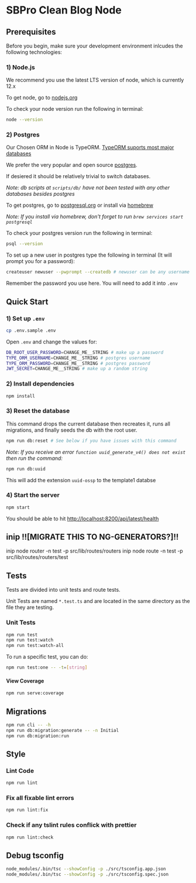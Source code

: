 # SBPro Clean Blog Node

## Prerequisites

Before you begin, make sure your development environment inlcudes the following technologies:

### 1) Node.js

We recommend you use the latest LTS version of node, which is currently 12.x

To get node, go to [nodejs.org](http://nodejs.org)

To check your node version run the following in terminal:

```bash
node --version
```

### 2) Postgres

Our Chosen ORM in Node is TypeORM. [TypeORM suports most major databases](https://typeorm.io/#/connection-options)

We prefer the very popular and open source [postgres](https://www.postgresql.org).

If desiered it should be relatively trivial to switch databases.

_Note: db scripts at `scripts/db/` have not been tested with any other databases besides postgres_

To get postgres, go to [postgresql.org](https://www.postgresql.org/download) or install via [homebrew](https://brew.sh/)

_Note: If you install via homebrew, don't forget to run `brew services start postgresql`_

To check your postgres version run the following in terminal:

```bash
psql --version
```

To set up a new user in postgres type the following in terminal (It will prompt you for a password):

```bash
createuser newuser --pwprompt --createdb # newuser can be any username you choose
```

Remember the password you use here. You will need to add it into `.env`

## Quick Start

### 1) Set up `.env`

```bash
cp .env.sample .env
```

Open `.env` and change the values for:

```bash
DB_ROOT_USER_PASSWORD=CHANGE_ME__STRING # make up a password
TYPE_ORM_USERNAME=CHANGE_ME__STRING # postgres username
TYPE_ORM_PASSWORD=CHANGE_ME__STRING # postgres password
JWT_SECRET=CHANGE_ME__STRING # make up a random string
```

### 2) Install dependencies

```bash
npm install
```

### 3) Reset the database

This command drops the current database then recreates it, runs all migrations,
and finally seeds the db with the root user.

```bash
npm run db:reset # See below if you have issues with this command
```

_Note: If you receive an error `function uuid_generate_v4() does not exist` then run the command:_

```bash
npm run db:uuid
```

This will add the extension `uuid-ossp` to the template1 databse

### 4) Start the server

```bash
npm start
```

You should be able to hit <http://localhost:8200/api/latest/health>

## inip !![MIGRATE THIS TO NG-GENERATORS?]!!

inip node router -n test -p src/lib/routes/routers
inip node route -n test -p src/lib/routes/routers/test

## Tests

Tests are divided into unit tests and route tests.

Unit Tests are named `*.test.ts` and are located in the same directory as the file they are testing.

### Unit Tests

```bash
npm run test
npm run test:watch
npm run test:watch-all
```

To run a specific test, you can do:

```bash
npm run test:one -- -t=[string]
```

#### View Coverage

```bash
npm run serve:coverage
```

## Migrations

```bash
npm run cli -- -h
npm run db:migration:generate -- -n Initial
npm run db:migration:run
```

## Style

### Lint Code

```bash
npm run lint
```

### Fix all fixable lint errors

```bash
npm run lint:fix
```

### Check if any tslint rules conflick with prettier

```bash
npm run lint:check
```

## Debug tsconfig

```bash
node_modules/.bin/tsc --showConfig -p ./src/tsconfig.app.json
node_modules/.bin/tsc --showConfig -p ./src/tsconfig.spec.json
```
